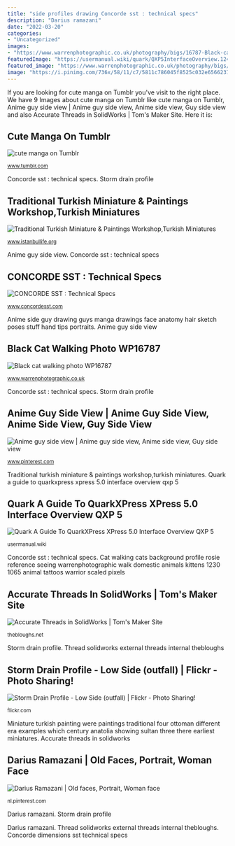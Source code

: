 ```yaml
---
title: "side profiles drawing Concorde sst : technical specs"
description: "Darius ramazani"
date: "2022-03-20"
categories:
- "Uncategorized"
images:
- "https://www.warrenphotographic.co.uk/photography/bigs/16787-Black-cat-walking-white-background.jpg"
featuredImage: "https://usermanual.wiki/quark/QXP5InterfaceOverview.1241675024-User-Guide-Page-1.png"
featured_image: "https://www.warrenphotographic.co.uk/photography/bigs/16787-Black-cat-walking-white-background.jpg"
image: "https://i.pinimg.com/736x/58/11/c7/5811c786045f8525c032e6566237f221.jpg"
---
```


If you are looking for cute manga on Tumblr you've visit to the right place. We have 9 Images about cute manga on Tumblr like cute manga on Tumblr, Anime guy side view | Anime guy side view, Anime side view, Guy side view and also Accurate Threads in SolidWorks | Tom&#039;s Maker Site. Here it is:

## Cute Manga On Tumblr

![cute manga on Tumblr](https://68.media.tumblr.com/dad56c248612f53fe300d9f33e4cd804/tumblr_n77bw0vnre1syn69yo1_500.jpg "Darius ramazani")

<small>www.tumblr.com</small>

Concorde sst : technical specs. Storm drain profile

## Traditional Turkish Miniature &amp; Paintings Workshop,Turkish Miniatures

![Traditional Turkish Miniature &amp; Paintings Workshop,Turkish Miniatures](https://www.istanbullife.org/turkish-miniature-student1.jpg "Anime side guy drawing guys manga drawings face anatomy hair sketch poses stuff hand tips portraits")

<small>www.istanbullife.org</small>

Anime guy side view. Concorde sst : technical specs

## CONCORDE SST : Technical Specs

![CONCORDE SST : Technical Specs](http://www.concordesst.com/graphics/prodsidedrawing.jpg "Traditional turkish miniature &amp; paintings workshop,turkish miniatures")

<small>www.concordesst.com</small>

Anime side guy drawing guys manga drawings face anatomy hair sketch poses stuff hand tips portraits. Anime guy side view

## Black Cat Walking Photo WP16787

![Black cat walking photo WP16787](https://www.warrenphotographic.co.uk/photography/bigs/16787-Black-cat-walking-white-background.jpg "Thread solidworks external threads internal thebloughs")

<small>www.warrenphotographic.co.uk</small>

Concorde sst : technical specs. Storm drain profile

## Anime Guy Side View | Anime Guy Side View, Anime Side View, Guy Side View

![Anime guy side view | Anime guy side view, Anime side view, Guy side view](https://i.pinimg.com/736x/55/aa/ae/55aaae2ba4c1de15cf2472b1d8694a74--manga-drawing-drawing-stuff.jpg "Miniature turkish painting were paintings traditional four ottoman different era examples which century anatolia showing sultan three there earliest miniatures")

<small>www.pinterest.com</small>

Traditional turkish miniature &amp; paintings workshop,turkish miniatures. Quark a guide to quarkxpress xpress 5.0 interface overview qxp 5

## Quark A Guide To QuarkXPress XPress 5.0 Interface Overview QXP 5

![Quark A Guide To QuarkXPress XPress 5.0 Interface Overview QXP 5](https://usermanual.wiki/quark/QXP5InterfaceOverview.1241675024-User-Guide-Page-1.png "Traditional turkish miniature &amp; paintings workshop,turkish miniatures")

<small>usermanual.wiki</small>

Concorde sst : technical specs. Cat walking cats background profile rosie reference seeing warrenphotographic walk domestic animals kittens 1230 1065 animal tattoos warrior scaled pixels

## Accurate Threads In SolidWorks | Tom&#039;s Maker Site

![Accurate Threads in SolidWorks | Tom&#039;s Maker Site](https://thebloughs.net/work/wp-content/uploads/2015/07/thread_ext.jpg "Storm drain profile")

<small>thebloughs.net</small>

Storm drain profile. Thread solidworks external threads internal thebloughs

## Storm Drain Profile - Low Side (outfall) | Flickr - Photo Sharing!

![Storm Drain Profile - Low Side (outfall) | Flickr - Photo Sharing!](https://farm6.staticflickr.com/5235/7189931739_8edf7a855e_z.jpg "Anime guy side view")

<small>flickr.com</small>

Miniature turkish painting were paintings traditional four ottoman different era examples which century anatolia showing sultan three there earliest miniatures. Accurate threads in solidworks

## Darius Ramazani | Old Faces, Portrait, Woman Face

![Darius Ramazani | Old faces, Portrait, Woman face](https://i.pinimg.com/736x/58/11/c7/5811c786045f8525c032e6566237f221.jpg "Miniature turkish painting were paintings traditional four ottoman different era examples which century anatolia showing sultan three there earliest miniatures")

<small>nl.pinterest.com</small>

Darius ramazani. Storm drain profile

Darius ramazani. Thread solidworks external threads internal thebloughs. Concorde dimensions sst technical specs

